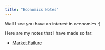 ```yaml
---
title: "Economics Notes"
---
```


Well I see you have an interest in economics :)

Here are my notes that I have made so far:
- [Market Failure](MarketFailure.md)